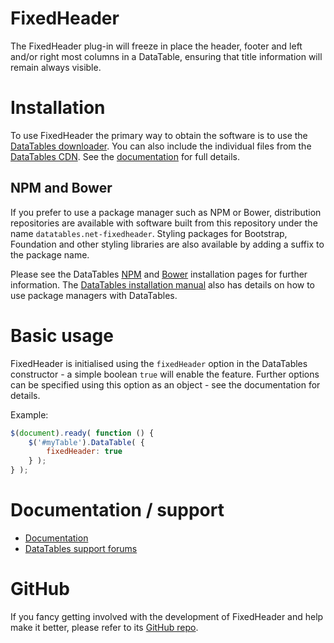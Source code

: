 # FixedHeader

The FixedHeader plug-in will freeze in place the header, footer and left and/or right most columns in a DataTable, ensuring that title information will remain always visible.


# Installation

To use FixedHeader the primary way to obtain the software is to use the [DataTables downloader](//datatables.net/download). You can also include the individual files from the [DataTables CDN](//cdn.datatables.net). See the [documentation](http://datatables.net/extensions/fixedheader/) for full details.

## NPM and Bower

If you prefer to use a package manager such as NPM or Bower, distribution repositories are available with software built from this repository under the name `datatables.net-fixedheader`. Styling packages for Bootstrap, Foundation and other styling libraries are also available by adding a suffix to the package name.

Please see the DataTables [NPM](//datatables.net/download/npm) and [Bower](//datatables.net/download/bower) installation pages for further information. The [DataTables installation manual](//datatables.net/manual/installation) also has details on how to use package managers with DataTables.


# Basic usage

FixedHeader is initialised using the `fixedHeader` option in the DataTables constructor - a simple boolean `true` will enable the feature. Further options can be specified using this option as an object - see the documentation for details.

Example:

```js
$(document).ready( function () {
    $('#myTable').DataTable( {
    	fixedHeader: true
    } );
} );
```


# Documentation / support

* [Documentation](https://datatables.net/extensions/fixedheader/)
* [DataTables support forums](http://datatables.net/forums)


# GitHub

If you fancy getting involved with the development of FixedHeader and help make it better, please refer to its [GitHub repo](https://github.com/DataTables/FixedHeader).

